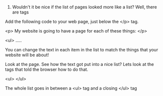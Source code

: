 1. Wouldn't it be nice if the list of pages looked more like a list? Well, there are tags 

Add the following code to your web page, just below the &lt;/p&gt; tag.

&lt;p&gt; My website is going to have a page for each of these things: &lt;/p&gt;

&lt;ul&gt; .....

You can change the text in each item in the list to match the things that your website will be about!

Look at the page. See how the text got put into a nice list? Lets look at the tags that told the browser how to do that.

&lt;ul&gt; &lt;/ul&gt;

The whole list goes in between a &lt;ul&gt; tag and a closing &lt;/ul&gt; tag

